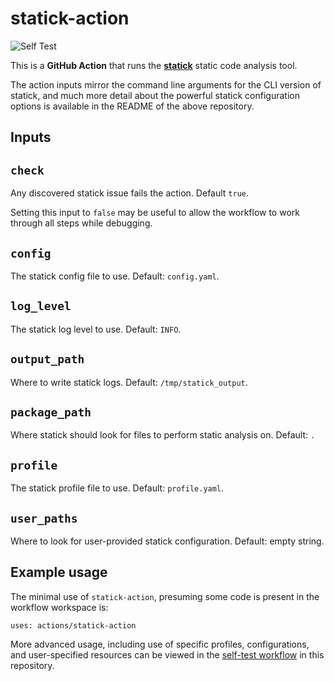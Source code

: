 # statick-action

![Self Test](https://github.com/gregtkogut/statick-action/workflows/Self-Test/badge.svg?branch=action-experimentation)

This is a **GitHub Action** that runs the **[statick](https://github.com/sscpac/statick)** static code analysis tool.

The action inputs mirror the command line arguments for the CLI version of
statick, and much more detail about the powerful statick configuration options is
available in the README of the above repository.

## Inputs

## `check`

Any discovered statick issue fails the action. Default `true`.

Setting this input to `false` may be useful to allow the workflow to work through all steps while debugging.

## `config`

The statick config file to use. Default: `config.yaml`.

## `log_level`

The statick log level to use. Default: `INFO`.

## `output_path`

Where to write statick logs. Default: `/tmp/statick_output`.

## `package_path`

Where statick should look for files to perform static analysis on. Default: `.`

## `profile`

The statick profile file to use. Default: `profile.yaml`.

## `user_paths`

Where to look for user-provided statick configuration. Default: empty string.

## Example usage

The minimal use of `statick-action`, presuming some code is present in the workflow workspace is:

```shell
uses: actions/statick-action
```

More advanced usage, including use of specific profiles, configurations,
and user-specified resources can be viewed in the
[self-test workflow](https://github.com/gregtkogut/statick-action/blob/action-experimentation/.github/workflows/self-test.yml)
in this repository.
